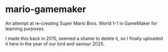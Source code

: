 # mario-gamemaker
An attempt at re-creating Super Mario Bros. World 1-1 in GameMaker for learning purposes

I made this back in 2015, seemed a shame to delete it, so I finally uploaded it here in the year of our lord and saviour 2025.
